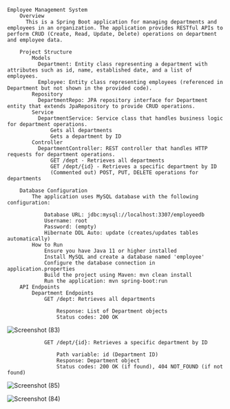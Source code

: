     Employee Management System
        Overview
          This is a Spring Boot application for managing departments and employees in an organization. The application provides RESTful APIs to perform CRUD (Create, Read, Update, Delete) operations on department and employee data.

        Project Structure
            Models
              Department: Entity class representing a department with attributes such as id, name, established date, and a list of employees.
              Employee: Entity class representing employees (referenced in Department but not shown in the provided code).
            Repository
              DepartmentRepo: JPA repository interface for Department entity that extends JpaRepository to provide CRUD operations.
            Service
              DepartmentService: Service class that handles business logic for department operations.
                  Gets all departments
                  Gets a department by ID
            Controller
              DepartmentController: REST controller that handles HTTP requests for department operations.
                  GET /dept - Retrieves all departments
                  GET /dept/{id} - Retrieves a specific department by ID
                  (Commented out) POST, PUT, DELETE operations for departments

        Database Configuration
            The application uses MySQL database with the following configuration:

                Database URL: jdbc:mysql://localhost:3307/employeedb
                Username: root
                Password: (empty)
                Hibernate DDL Auto: update (creates/updates tables automatically)
            How to Run
                Ensure you have Java 11 or higher installed
                Install MySQL and create a database named 'employee'
                Configure the database connection in application.properties
                Build the project using Maven: mvn clean install
                Run the application: mvn spring-boot:run
        API Endpoints
            Department Endpoints
                GET /dept: Retrieves all departments

                    Response: List of Department objects
                    Status codes: 200 OK

                    
![Screenshot (83)](https://github.com/user-attachments/assets/406ba977-402e-4858-bed2-223c7befd052)

                GET /dept/{id}: Retrieves a specific department by ID

                    Path variable: id (Department ID)
                    Response: Department object
                    Status codes: 200 OK (if found), 404 NOT_FOUND (if not found)

![Screenshot (85)](https://github.com/user-attachments/assets/0fc5142b-c08b-4e83-be5a-8da76c506be7)


![Screenshot (84)](https://github.com/user-attachments/assets/a83d051e-5e0a-49eb-a2c0-ee2cf74590e5)
